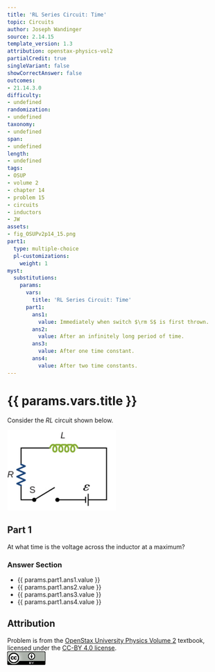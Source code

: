 ```yaml
---
title: 'RL Series Circuit: Time'
topic: Circuits
author: Joseph Wandinger
source: 2.14.15
template_version: 1.3
attribution: openstax-physics-vol2
partialCredit: true
singleVariant: false
showCorrectAnswer: false
outcomes:
- 21.14.3.0
difficulty:
- undefined
randomization:
- undefined
taxonomy:
- undefined
span:
- undefined
length:
- undefined
tags:
- OSUP
- volume 2
- chapter 14
- problem 15
- circuits
- inductors
- JW
assets:
- fig_OSUPv2p14_15.png
part1:
  type: multiple-choice
  pl-customizations:
    weight: 1
myst:
  substitutions:
    params:
      vars:
        title: 'RL Series Circuit: Time'
      part1:
        ans1:
          value: Immediately when switch $\rm S$ is first thrown.
        ans2:
          value: After an infinitely long period of time.
        ans3:
          value: After one time constant.
        ans4:
          value: After two time constants.
---
```

# {{ params.vars.title }}
Consider the $RL$ circuit shown below.

<img src="fig_OSUPv2p14_15.png" width=250>

## Part 1

At what time is the voltage across the inductor at a maximum?

### Answer Section

- {{ params.part1.ans1.value }}
- {{ params.part1.ans2.value }}
- {{ params.part1.ans3.value }}
- {{ params.part1.ans4.value }}

## Attribution

Problem is from the [OpenStax University Physics Volume 2](https://openstax.org/details/books/university-physics-volume-2) textbook, licensed under the [CC-BY 4.0 license](https://creativecommons.org/licenses/by/4.0/).<br>![Image representing the Creative Commons 4.0 BY license.](https://raw.githubusercontent.com/firasm/bits/master/by.png)